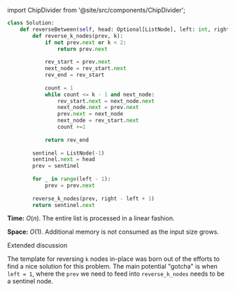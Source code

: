 import ChipDivider from '@site/src/components/ChipDivider';

```python
class Solution:
    def reverseBetween(self, head: Optional[ListNode], left: int, right: int) -> Optional[ListNode]:
        def reverse_k_nodes(prev, k):
            if not prev.next or k < 2:
                return prev.next
            
            rev_start = prev.next
            next_node = rev_start.next
            rev_end = rev_start
            
            count = 1
            while count <= k - 1 and next_node:
                rev_start.next = next_node.next
                next_node.next = prev.next
                prev.next = next_node
                next_node = rev_start.next
                count +=1
                
            return rev_end
        
        sentinel = ListNode(-1)
        sentinel.next = head
        prev = sentinel
        
        for _ in range(left - 1):
            prev = prev.next
            
        reverse_k_nodes(prev, right - left + 1)
        return sentinel.next
```

**Time:** $O(n)$. The entire list is processed in a linear fashion.

**Space:** $O(1)$. Additional memory is not consumed as the input size grows.

<ChipDivider>Extended discussion</ChipDivider> 

The template for reversing `k` nodes in-place was born out of the efforts to find a nice solution for this problem. The main potential "gotcha" is when `left = 1`, where the `prev` we need to feed into `reverse_k_nodes` needs to be a sentinel node.